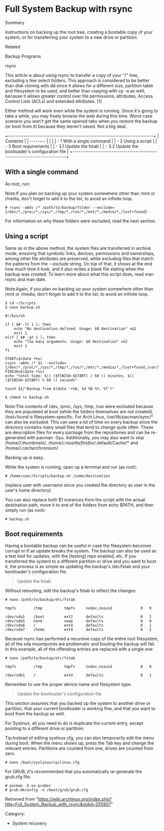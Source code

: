 Full System Backup with rsync
=============================

Summary

Instructions on backing up the root tree, creating a bootable copy of
your system, or for transferring your system to a new drive or
partition.

Related

Backup Programs

rsync

This article is about using rsync to transfer a copy of your "/" tree,
excluding a few select folders. This approach is considered to be better
than disk cloning with dd since it allows for a different size,
partition table and filesystem to be used, and better than copying with
cp -a as well, because it allows greater control over file permissions,
attributes, Access Control Lists (ACLs) and extended attributes. [1]

Either method will work even while the system is running. Since it's
going to take a while, you may freely browse the web during this time.
Worst case scenario you won't get the same opened tabs when you restore
the backup (or boot from it) because they weren't saved. Not a big deal.

+--------------------------------------------------------------------------+
| Contents                                                                 |
| --------                                                                 |
|                                                                          |
| -   1 With a single command                                              |
| -   2 Using a script                                                     |
| -   3 Boot requirements                                                  |
|     -   3.1 Update the fstab                                             |
|     -   3.2 Update the bootloader's configuration file                   |
+--------------------------------------------------------------------------+

With a single command
---------------------

As root, run:

Note:If you plan on backing up your system somewhere other than /mnt or
/media, don't forget to add it to the list, to avoid an infinite loop.

    # rsync -aAXv /* /path/to/backup/folder --exclude={/dev/*,/proc/*,/sys/*,/tmp/*,/run/*,/mnt/*,/media/*,/lost+found}

For information on why these folders were excluded, read the next
section.

Using a script
--------------

Same as in the above method, the system files are transferred in archive
mode, ensuring that symbolic links, devices, permissions and ownerships,
among other file attributes are preserved, while excluding files that
match the patterns from the --exclude string. On top of that, it shows
at the end how much time it took, and it also writes a blank file
stating when the backup was created. To learn more about what this
script does, read man rsync and man date.

Note:Again, if you plan on backing up your system somewhere other than
/mnt or /media, don't forget to add it to the list, to avoid an infinite
loop.

    $ cd ~/Scripts
    $ nano backup.sh

    #!/bin/sh

    if [ $# -lt 1 ]; then 
        echo "No destination defined. Usage: $0 destination" >&2
        exit 1
    elif [ $# -gt 1 ]; then
        echo "Too many arguments. Usage: $0 destination" >&2
        exit 1
    fi

    START=$(date +%s)
    rsync -aAXv /* $1 --exclude={/dev/*,/proc/*,/sys/*,/tmp/*,/run/*,/mnt/*,/media/*,/lost+found,/var/lib/pacman/sync/*}
    FINISH=$(date +%s)
    echo "total time: $(( ($FINISH-$START) / 60 )) minutes, $(( ($FINISH-$START) % 60 )) seconds"

    touch $1/"Backup from $(date '+%A, %d %B %Y, %T')"

    $ chmod +x backup.sh

Note:The contents of /dev, /proc, /sys, /tmp, /run were excluded because
they are populated at boot (while the folders themselves are not
created), /lost+found is filesystem-specific. For Arch Linux,
/var/lib/pacman/sync/* can also be excluded. This can save a lot of time
on every backup since the directory contains many small files that tend
to change quite often. These are description files for every package
from the repositories and can be re-generated with pacman -Syu.
Additionally, you may also want to skip /home/*/.thumbnails/*,
/home/*/.mozilla/firefox/*.default/Cache/* and
/home/*/.cache/chromium/*.

Backing up is easy.

While the system is running, open up a terminal and run (as root):

    # /home/user/Scripts/backup.sh /some/destination

(replace user with username since you created the directory as user in
the user's home directory)

You can also replace both $1 instances from the script with the actual
destination path, move it to one of the folders from echo $PATH, and
then simply run (as root):

    # backup.sh

Boot requirements
-----------------

Having a bootable backup can be useful in case the filesystem becomes
corrupt or if an update breaks the system. The backup can also be used
as a test bed for updates, with the [testing] repo enabled, etc. If you
transferred the system to a different partition or drive and you want to
boot it, the process is as simple as updating the backup's /etc/fstab
and your bootloader's configuration file.

> Update the fstab

Without rebooting, edit the backup's fstab to reflect the changes:

    # nano /path/to/backup/etc/fstab

    tmpfs        /tmp          tmpfs     nodev,nosuid             0   0

    /dev/sda1    /boot         ext2      defaults                 0   2
    /dev/sda5    none          swap      defaults                 0   0
    /dev/sda6    /             ext4      defaults                 0   1
    /dev/sda7    /home         ext4      defaults                 0   2

Because rsync has performed a recursive copy of the entire root
filesystem, all of the sda mountpoints are problematic and booting the
backup will fail. In this example, all of the offending entries are
replaced with a single one:

    # nano /path/to/backup/etc/fstab

    tmpfs        /tmp          tmpfs     nodev,nosuid             0   0

    /dev/sdb1    /             ext4      defaults                 0   1

Remember to use the proper device name and filesystem type.

> Update the bootloader's configuration file

This section assumes that you backed up the system to another drive or
partition, that your current bootloader is working fine, and that you
want to boot from the backup as well.

For Syslinux, all you need to do is duplicate the current entry, except
pointing to a different drive or partition:

Tip:Instead of editing syslinux.cfg, you can also temporarily edit the
menu during boot. When the menu shows up, press the Tab key and change
the relevant entries. Partitions are counted from one, drives are
counted from zero.

    # nano /boot/syslinux/syslinux.cfg

For GRUB, it's recommended that you automatically re-generate the
grub.cfg file:

    # pacman -S os-prober
    # grub-mkconfig -o /boot/grub/grub.cfg

Retrieved from
"https://wiki.archlinux.org/index.php?title=Full_System_Backup_with_rsync&oldid=255907"

Category:

-   System recovery
